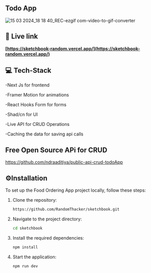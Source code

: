 ## Todo App 


![15 03 2024_18 18 40_REC-ezgif com-video-to-gif-converter](https://github.com/RandomThacker/todobluelearn/assets/141705990/503b7544-ddff-45a2-b720-79fcd05fcf52)



## 🔗 Live link

**[https://sketchbook-random.vercel.app/](https://sketchbook-random.vercel.app/)**


## 💻 Tech-Stack 
-Next Js for frontend

-Framer Motion for animations

-React Hooks Form for forms

-Shad/cn for UI

-Live API for CRUD Operations

-Caching the data for saving api calls

## Free Open Source APi for CRUD
https://github.com/ndraaditiya/public-api-crud-todoApp

## ⚙️Installation 
To set up the Food Ordering App project locally, follow these steps:

1. Clone the repository:
    ```bash
    https://github.com/RandomThacker/sketchbook.git
    ```

2. Navigate to the project directory:
    ```bash
    cd sketchbook
    ```

3. Install the required dependencies:
    ```bash
    npm install
    ```

4. Start the application:
    ```bash
    npm run dev
    ```
